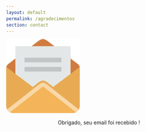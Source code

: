 ```yaml
---
layout: default
permalink: /agradecimentos
section: contact
---
```



<style>
  
img{
width:200px;height:auto;max-width: 100%;text-align:right;}
  
  </style>

<span class="img">![Netlify CMS Screenshot]( /assets/img/uploads/send2.png) </span>


<p align="center"> Obrigado, seu email foi recebido ! </p>

